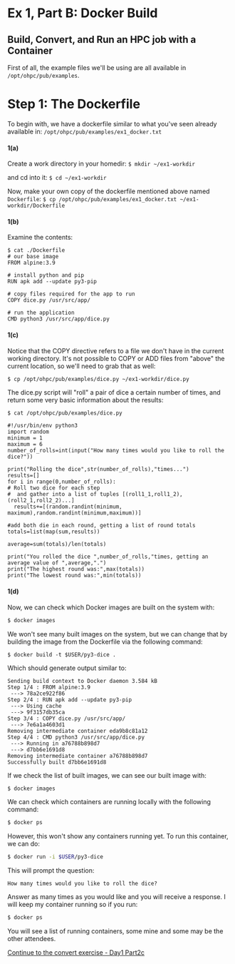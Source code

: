 # Ex 1, Part B: Docker Build
## Build, Convert, and Run an HPC job with a Container

First of all, the example files we'll be using are all available
in `/opt/ohpc/pub/examples`.

# Step 1: The Dockerfile
To begin with, we have a dockerfile similar to what you've
seen already available in:
```/opt/ohpc/pub/examples/ex1_docker.txt```

#### 1(a)
Create a work directory in your homedir:
```$ mkdir ~/ex1-workdir```

and cd into it:
```$ cd ~/ex1-workdir```

Now, make your own copy of the dockerfile mentioned above named `Dockerfile`:
```$ cp /opt/ohpc/pub/examples/ex1_docker.txt ~/ex1-workdir/Dockerfile```

#### 1(b)
Examine the contents:
```$ cd ~/ex1-workdir
$ cat ./Dockerfile
# our base image
FROM alpine:3.9

# install python and pip
RUN apk add --update py3-pip

# copy files required for the app to run
COPY dice.py /usr/src/app/

# run the application
CMD python3 /usr/src/app/dice.py
```

#### 1(c)
Notice that the COPY directive refers to a file we don't have in
the current working directory. It's not possible to COPY or ADD files from 
"above" the current location, so we'll need to grab that as well:

```$ cp /opt/ohpc/pub/examples/dice.py ~/ex1-workdir/dice.py```

The dice.py script will "roll" a pair of dice a certain number
of times, and return some very basic information about the results:

```bash
$ cat /opt/ohpc/pub/examples/dice.py
```

```python3
#!/usr/bin/env python3
import random
minimum = 1
maximum = 6
number_of_rolls=int(input("How many times would you like to roll the dice?"))

print("Rolling the dice",str(number_of_rolls),"times...")
results=[]
for i in range(0,number_of_rolls):
# Roll two dice for each step
#  and gather into a list of tuples [(roll1_1,roll1_2),(roll2_1,roll2_2)...]
  results+=[(random.randint(minimum, maximum),random.randint(minimum,maximum))]

#add both die in each round, getting a list of round totals
totals=list(map(sum,results))

average=sum(totals)/len(totals)

print("You rolled the dice ",number_of_rolls,"times, getting an average value of ",average,".")
print("The highest round was:",max(totals))
print("The lowest round was:",min(totals))
```

#### 1(d)

Now, we can check which Docker images are built on the system with:
```bash
$ docker images
```

We won't see many built images on the system, but we can change that by building
 the image from the Dockerfile via the following command:

```$ docker build -t $USER/py3-dice .```

Which should generate output similar to:
```
Sending build context to Docker daemon 3.584 kB
Step 1/4 : FROM alpine:3.9
 ---> 78a2ce922f86
Step 2/4 : RUN apk add --update py3-pip
 ---> Using cache
 ---> 9f3157db35ca
Step 3/4 : COPY dice.py /usr/src/app/
 ---> 7e6a1a4603d1
Removing intermediate container eda9b8c81a12
Step 4/4 : CMD python3 /usr/src/app/dice.py
 ---> Running in a76788b898d7
 ---> d7bb6e1691d8
Removing intermediate container a76788b898d7
Successfully built d7bb6e1691d8
```

If we check the list of built images, we can see our built image with:
```bash
$ docker images
```

We can check which containers are running locally with the following command:
```bash
$ docker ps
```
However, this won't show any containers running yet.  To run this container, we can do:
```bash
$ docker run -i $USER/py3-dice
```

This will prompt the question:
```
How many times would you like to roll the dice?
```

Answer as many times as you would like and you will receive a response.  I will keep my container running so if you run:
```bash
$ docker ps
```

You will see a list of running containers, some mine and some may be the other attendees.  

[Continue to the convert exercise - Day1 Part2c](https://github.com/XSEDE/Container_Tutorial/blob/master/Gateways2020/Day1%20Ex%201%20Part%20C%20-%20Singularity%20Conversion.md)
